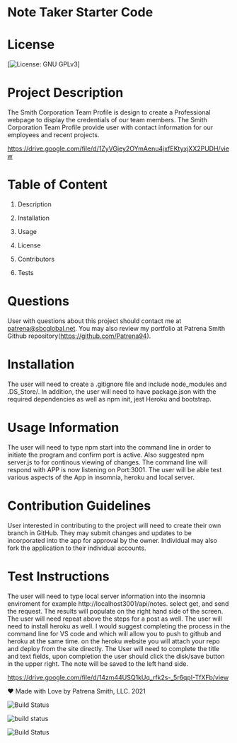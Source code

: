 # Note Taker Starter Code

# License
[![License: GNU GPLv3](https://img.shields.io/badge/License-GNU%20GPLv3-blue)]   

 # Project Description
The Smith Corporation Team Profile is design to create a Professional webpage to display the credentials of our team members. The Smith Corporation Team Profile provide user with contact information for our employees and recent projects. 

https://drive.google.com/file/d/1ZyVGjey2OYmAenu4jxfEKtyxjXX2PUDH/view


 # Table of Content 
 1. Description  

 2. Installation  

 3. Usage  

 4. License  

 5. Contributors  

 6. Tests

 # Questions  

 User with questions about this project should contact me at patrena@sbcglobal.net.  You may also review my portfolio at Patrena Smith Github repository(https://github.com/Patrena94).
 

 
# Installation
The user will need to create a .gitignore file and include node_modules and .DS_Store/.  In addition, the user will need to have package.json with the required dependencies as well as npm init, jest Heroku and bootstrap.  


# Usage Information
 The user will need to type npm start into the command line in order to initiate the program and confirm port is active. Also suggested npm server.js to for continous viewing of changes.   The command line will respond with APP is now listening on Port:3001. The user will be able test various aspects of the App in insomnia, heroku and local server. 
  
# Contribution Guidelines
User interested in contributing to the project will need to create their own branch in GitHub.  They may submit changes and updates to be incorporated into the app for approval by the owner.  Individual may also fork the application to their individual accounts.  


# Test Instructions
The user will need to type local server information into the insomnia enviroment for example http://localhost3001/api/notes. select get, and send the request.  The results will populate on the right hand side of the screen. The user will need repeat above the steps for a post as well. The user will need to install heroku as well.  I would suggest completing the process in the command line for VS code and which will allow you to push to github and heroku at the same time. on the heroku website you will attach your repo and deploy from the site directly. 
The User will need to complete the title and text fields, upon completion the user should click the disk/save button in the upper right. The note will be saved to the left hand side.

https://drive.google.com/file/d/14zm44USQ1kUq_rfk2s-_5r6qpI-TfXFb/view


❤️ Made with Love by Patrena Smith, LLC. 2021  

![Build Status](https://img.shields.io/github/languages/top/Patrena94/Smith-Corporation-Work-Scheduler)  

![build status](https://img.shields.io/github/languages/top/Patrena94/Mobile-Drive-in-Theater)  

![Build Status](https://img.shields.io/github/languages/top/Patrena94/Multi-City-Weather-Dashboard)